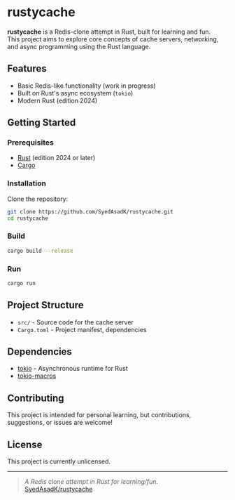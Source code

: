 # rustycache

**rustycache** is a Redis-clone attempt in Rust, built for learning and fun.  
This project aims to explore core concepts of cache servers, networking, and async programming using the Rust language.

## Features

- Basic Redis-like functionality (work in progress)
- Built on Rust's async ecosystem (`tokio`)
- Modern Rust (edition 2024)

## Getting Started

### Prerequisites

- [Rust](https://rust-lang.org/) (edition 2024 or later)
- [Cargo](https://doc.rust-lang.org/cargo/)

### Installation

Clone the repository:

```bash
git clone https://github.com/SyedAsadK/rustycache.git
cd rustycache
```

### Build

```bash
cargo build --release
```

### Run

```bash
cargo run
```

## Project Structure

- `src/` - Source code for the cache server
- `Cargo.toml` - Project manifest, dependencies

## Dependencies

- [tokio](https://tokio.rs/) - Asynchronous runtime for Rust
- [tokio-macros](https://crates.io/crates/tokio-macros)

## Contributing

This project is intended for personal learning, but contributions, suggestions, or issues are welcome!

## License

This project is currently unlicensed.

---

> _A Redis clone attempt in Rust for learning/fun._  
> [SyedAsadK/rustycache](https://github.com/SyedAsadK/rustycache)
